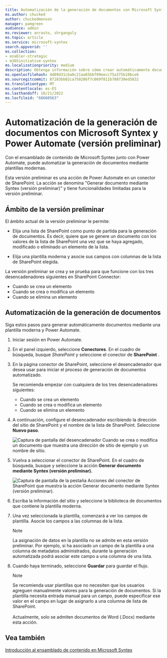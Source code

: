 ```yaml
---
title: Automatización de la generación de documentos con Microsoft Syntex y Power Automate (versión preliminar)
ms.author: chucked
author: chuckedmonson
manager: pamgreen
audience: admin
ms.reviewer: anrasto, shrganguly
ms.topic: article
ms.service: microsoft-syntex
search.appverid: ''
ms.collection:
- enabler-strategic
- m365initiative-syntex
ms.localizationpriority: medium
description: Obtenga información sobre cómo crear automáticamente documentos y otro contenido mediante Microsoft Syntex y Power Automate.
ms.openlocfilehash: 4d09d31cba0c21aa65bbf09eecc75a375b10bce6
ms.sourcegitcommit: 87283bb02ca750286f7c069f811b788730ed5832
ms.translationtype: MT
ms.contentlocale: es-ES
ms.lasthandoff: 10/21/2022
ms.locfileid: "68660563"
---
```

# <a name="automate-document-generation-with-microsoft-syntex-and-power-automate-preview"></a>Automatización de la generación de documentos con Microsoft Syntex y Power Automate (versión preliminar)

Con el ensamblado de contenido de Microsoft Syntex junto con Power Automate, puede automatizar la generación de documentos mediante plantillas modernas. 

Esta versión preliminar es una acción de Power Automate en un conector de SharePoint. La acción se denomina "Generar documento mediante Syntex (versión preliminar)" y tiene funcionalidades limitadas para la versión preliminar. 

## <a name="scope-of-the-preview"></a>Ámbito de la versión preliminar 

El ámbito actual de la versión preliminar le permite:  

- Elija una lista de SharePoint como punto de partida para la generación de documentos. Es decir, quiere que se genere un documento con los valores de la lista de SharePoint una vez que se haya agregado, modificado o eliminado un elemento de la lista. 

- Elija una plantilla moderna y asocie sus campos con columnas de la lista de SharePoint elegida. 

La versión preliminar se crea y se prueba para que funcione con los tres desencadenadores siguientes en SharePoint Connector:

- Cuando se crea un elemento
- Cuando se crea o modifica un elemento
- Cuando se elimina un elemento

## <a name="automate-document-generation"></a>Automatización de la generación de documentos 

Siga estos pasos para generar automáticamente documentos mediante una plantilla moderna y Power Automate. 

1. Iniciar sesión en Power Automate.

2. En el panel izquierdo, seleccione **Conectores**. En el cuadro de búsqueda, busque *SharePoint* y seleccione el conector de **SharePoint** .

3. En la página conector de SharePoint, seleccione el desencadenador que desea usar para iniciar el proceso de generación de documentos automatizado. 

    Se recomienda empezar con cualquiera de los tres desencadenadores siguientes:

    - Cuando se crea un elemento
    - Cuando se crea o modifica un elemento
    - Cuando se elimina un elemento

4. A continuación, configure el desencadenador escribiendo la dirección del sitio de SharePoint y el nombre de la lista de SharePoint. Seleccione **Nuevo paso**. 

   ![Captura de pantalla del desencadenador Cuando se crea o modifica un documento que muestra una dirección de sitio de ejemplo y un nombre de sitio.](../media/content-understanding/document-generation-trigger.png)

5. Vuelva a seleccionar el conector de SharePoint. En el cuadro de búsqueda, busque y seleccione la acción **Generar documento mediante Syntex (versión preliminar).**

   ![Captura de pantalla de la pestaña Acciones del conector de SharePoint que muestra la acción Generar documento mediante Syntex (versión preliminar).](../media/content-understanding/document-generation-action.png) 

6. Escriba la información del sitio y seleccione la biblioteca de documentos que contiene la plantilla moderna. 

7. Una vez seleccionada la plantilla, comenzará a ver los campos de plantilla. Asocie los campos a las columnas de la lista. 

    > [!NOTE]
    >La asignación de datos en la plantilla no se admite en esta versión preliminar. Por ejemplo, si ha asociado un campo de la plantilla a una columna de metadatos administrados, durante la generación automatizada podrá asociar este campo a una columna de una lista. 

8. Cuando haya terminado, seleccione **Guardar** para guardar el flujo. 

    > [!NOTE]
    > Se recomienda usar plantillas que no necesiten que los usuarios agreguen manualmente valores para la generación de documentos. Si la plantilla necesita entrada manual para un campo, puede especificar ese valor en el campo en lugar de asignarlo a una columna de lista de SharePoint.<br><br> Actualmente, solo se admiten documentos de Word (.Docx) mediante esta acción.  

## <a name="see-also"></a>Vea también

 [Introducción al ensamblado de contenido en Microsoft Syntex](content-assembly.md)

